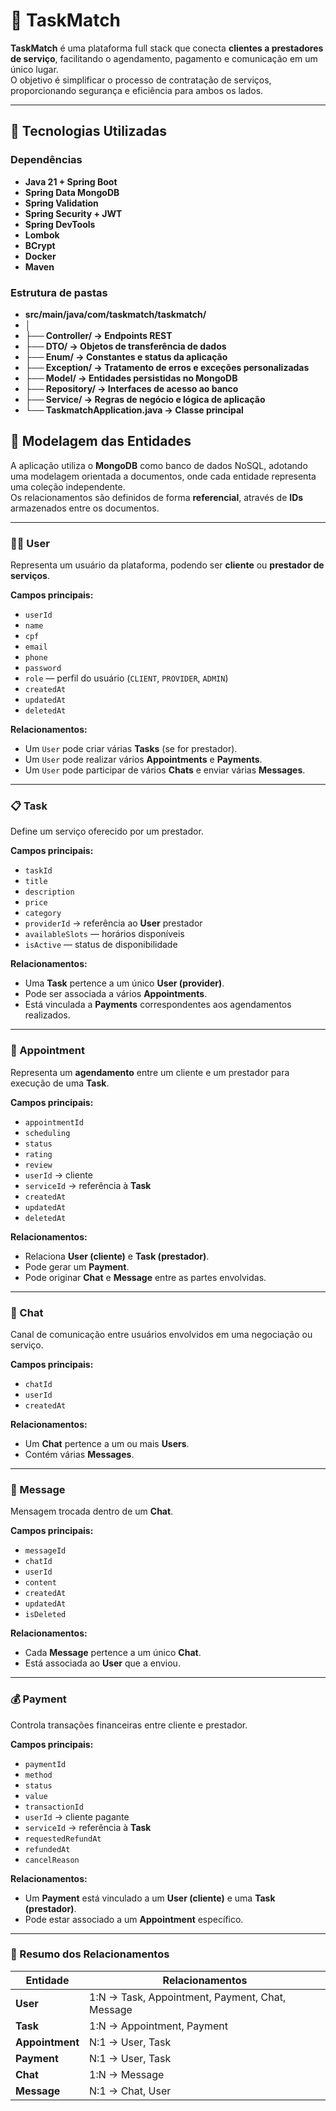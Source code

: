 # 🧩 TaskMatch

**TaskMatch** é uma plataforma full stack que conecta **clientes a prestadores de serviço**, facilitando o agendamento, pagamento e comunicação em um único lugar.  
O objetivo é simplificar o processo de contratação de serviços, proporcionando segurança e eficiência para ambos os lados.

---

## 🚀 Tecnologias Utilizadas

### Dependências
- **Java 21 + Spring Boot**
- **Spring Data MongoDB**
- **Spring Validation**
- **Spring Security + JWT**
- **Spring DevTools**
- **Lombok**
- **BCrypt** 
- **Docker** 
- **Maven** 

### Estrutura de pastas
- **src/main/java/com/taskmatch/taskmatch/**
- │
- **├── Controller/ → Endpoints REST**
- **├── DTO/ → Objetos de transferência de dados**
- **├── Enum/ → Constantes e status da aplicação**
- **├── Exception/ → Tratamento de erros e exceções personalizadas**
- **├── Model/ → Entidades persistidas no MongoDB**
- **├── Repository/ → Interfaces de acesso ao banco**
- **├── Service/ → Regras de negócio e lógica de aplicação**
- **└── TaskmatchApplication.java → Classe principal**

## 🧩 Modelagem das Entidades

A aplicação utiliza o **MongoDB** como banco de dados NoSQL, adotando uma modelagem orientada a documentos, onde cada entidade representa uma coleção independente.  
Os relacionamentos são definidos de forma **referencial**, através de **IDs** armazenados entre os documentos.

---

### 🧑‍💼 User
Representa um usuário da plataforma, podendo ser **cliente** ou **prestador de serviços**.

**Campos principais:**
- `userId`
- `name`
- `cpf`
- `email`
- `phone`
- `password`  
- `role` — perfil do usuário (`CLIENT`, `PROVIDER`, `ADMIN`)  
- `createdAt`
- `updatedAt`
- `deletedAt` 

**Relacionamentos:**
- Um `User` pode criar várias **Tasks** (se for prestador).  
- Um `User` pode realizar vários **Appointments** e **Payments**.  
- Um `User` pode participar de vários **Chats** e enviar várias **Messages**.

---

### 📋 Task
Define um serviço oferecido por um prestador.

**Campos principais:**
- `taskId`
- `title`
- `description`
- `price`
- `category`  
- `providerId` → referência ao **User** prestador  
- `availableSlots` — horários disponíveis  
- `isActive` — status de disponibilidade  

**Relacionamentos:**
- Uma **Task** pertence a um único **User (provider)**.  
- Pode ser associada a vários **Appointments**.  
- Está vinculada a **Payments** correspondentes aos agendamentos realizados.

---

### 📅 Appointment
Representa um **agendamento** entre um cliente e um prestador para execução de uma **Task**.

**Campos principais:**
- `appointmentId`
- `scheduling`
- `status`
- `rating`
- `review`  
- `userId` → cliente  
- `serviceId` → referência à **Task**  
- `createdAt`
- `updatedAt`
- `deletedAt`  

**Relacionamentos:**
- Relaciona **User (cliente)** e **Task (prestador)**.  
- Pode gerar um **Payment**.  
- Pode originar **Chat** e **Message** entre as partes envolvidas.

---

### 💬 Chat
Canal de comunicação entre usuários envolvidos em uma negociação ou serviço.

**Campos principais:**
- `chatId`
- `userId`
- `createdAt`

**Relacionamentos:**
- Um **Chat** pertence a um ou mais **Users**.  
- Contém várias **Messages**.

---

### 📨 Message
Mensagem trocada dentro de um **Chat**.

**Campos principais:**
- `messageId`
- `chatId`
- `userId`
- `content`
- `createdAt`
- `updatedAt`
- `isDeleted`

**Relacionamentos:**
- Cada **Message** pertence a um único **Chat**.  
- Está associada ao **User** que a enviou.

---

### 💰 Payment
Controla transações financeiras entre cliente e prestador.

**Campos principais:**
- `paymentId`
- `method`
- `status`
- `value`
- `transactionId`  
- `userId` → cliente pagante  
- `serviceId` → referência à **Task**  
- `requestedRefundAt`
- `refundedAt`
- `cancelReason`  

**Relacionamentos:**
- Um **Payment** está vinculado a um **User (cliente)** e uma **Task (prestador)**.  
- Pode estar associado a um **Appointment** específico.

---

### 🔗 Resumo dos Relacionamentos

| Entidade | Relacionamentos |
|-----------|----------------|
| **User** | 1:N → Task, Appointment, Payment, Chat, Message |
| **Task** | 1:N → Appointment, Payment |
| **Appointment** | N:1 → User, Task |
| **Payment** | N:1 → User, Task |
| **Chat** | 1:N → Message |
| **Message** | N:1 → Chat, User |
